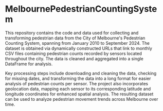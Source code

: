 # MelbournePedestrianCountingSystem

This repository contains the code and data used for collecting and transforming pedestrian data from the City of Melbourne's Pedestrian Counting System, spanning from January 2010 to September 2024. The dataset is obtained via dynamically constructed URLs that link to monthly CSV files containing pedestrian counts recorded by sensors located throughout the city. The data is cleaned and aggregated into a single DataFrame for analysis.

Key processing steps include downloading and cleaning the data, checking for missing dates, and transforming the data into a long format for easier analysis of pedestrian counts per sensor. The project also incorporates geolocation data, mapping each sensor to its corresponding latitude and longitude coordinates for enhanced spatial analysis. The resulting dataset can be used to analyze pedestrian movement trends across Melbourne over time.